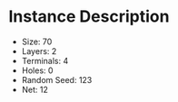 # Instance Description

* Size: 70
* Layers: 2
* Terminals: 4
* Holes: 0
* Random Seed: 123
* Net: 12
